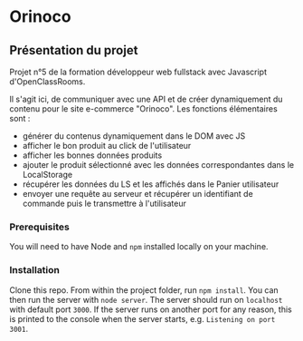 # Orinoco #

## Présentation du projet ##

Projet n°5 de la formation développeur web fullstack avec Javascript d'OpenClassRooms.

Il s'agit ici, de communiquer avec une API et de créer dynamiquement du contenu pour le site e-commerce "Orinoco".
Les fonctions élémentaires sont : 
- générer du contenus dynamiquement dans le DOM avec JS
- afficher le bon produit au click de l'utilisateur
- afficher les bonnes données produits
- ajouter le produit sélectionné avec les données correspondantes dans le LocalStorage
- récupérer les données du LS et les affichés dans le Panier utilisateur
- envoyer une requête au serveur et récupérer un identifiant de commande puis le transmettre à l'utilisateur


### Prerequisites ###

You will need to have Node and `npm` installed locally on your machine.

### Installation ###

Clone this repo. From within the project folder, run `npm install`. You 
can then run the server with `node server`. 
The server should run on `localhost` with default port `3000`. If the
server runs on another port for any reason, this is printed to the
console when the server starts, e.g. `Listening on port 3001`.
